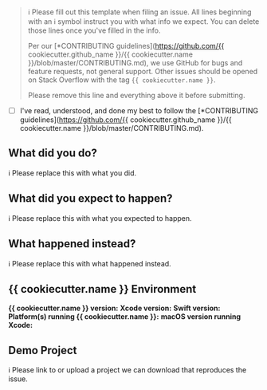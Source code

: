 > ℹ Please fill out this template when filing an issue.
> All lines beginning with an ℹ symbol instruct you with what info we expect. You can delete those lines once you've filled in the info.
>
> Per our [*CONTRIBUTING guidelines](https://github.com/{{ cookiecutter.github_name }}/{{ cookiecutter.name }}/blob/master/CONTRIBUTING.md), we use GitHub for
> bugs and feature requests, not general support. Other issues should be opened on Stack Overflow with the tag `{{ cookiecutter.name }}`.
>
> Please remove this line and everything above it before submitting.

* [ ] I've read, understood, and done my best to follow the [*CONTRIBUTING guidelines](https://github.com/{{ cookiecutter.github_name }}/{{ cookiecutter.name }}/blob/master/CONTRIBUTING.md).

## What did you do?

ℹ Please replace this with what you did.

## What did you expect to happen?

ℹ Please replace this with what you expected to happen.

## What happened instead?

ℹ Please replace this with what happened instead.

## {{ cookiecutter.name }} Environment

**{{ cookiecutter.name }} version:**
**Xcode version:**
**Swift version:**
**Platform(s) running {{ cookiecutter.name }}:**
**macOS version running Xcode:**

## Demo Project

ℹ Please link to or upload a project we can download that reproduces the issue.
